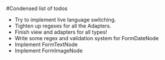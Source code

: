 #Condensed list of todos

* Try to implement live language switching.
* Tighten up regexes for all the Adapters.
* Finish view and adapters for all types!
* Write some regex and validation system for FormDateNode
* Implement FormTextNode
* Implement FormImageNode
